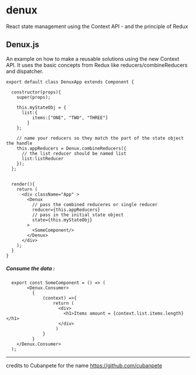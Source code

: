 # denux
React state management using the Context API - and the principle of Redux
  
 ## Denux.js
An example on how to make a reusable solutions using the new Context API. It uses the basic concepts from Redux like reducers/combineReducers and dispatcher. 

    export default class DenuxApp extends Component {

      constructor(props){
        super(props);
        
        this.myStateObj = {
          list:{             
              items:["ONE", "TWO", "THREE"]
            }        
        };

        // name your reducers so they match the part of the state object the handle
        this.appReducers = Denux.combineReducers({
          // the list reducer should be named list
          list:listReducer          
        });
      };


      render(){
        return (
          <div className="App" >            
            <Denux
              // pass the combined reduceres or single reducer
              reducer={this.appReducers}
              // pass in the initial state object
              state={this.myStateObj}
            >
              <SomeComponent/>              
            </Denux>
          </div>
        );
      }
    }

      
      
##### Consume the data :
      
      export const SomeComponent = () => (
            <Denux.Consumer>      
              {
                  (context) =>{
                      return (
                        <div>
                          <h1>Items amount = {context.list.items.length}</h1>
                        </div>
                       )
                  }
              }
        </Denux.Consumer>
      );
      
****      
credits to Cubanpete for the name https://github.com/cubanpete

